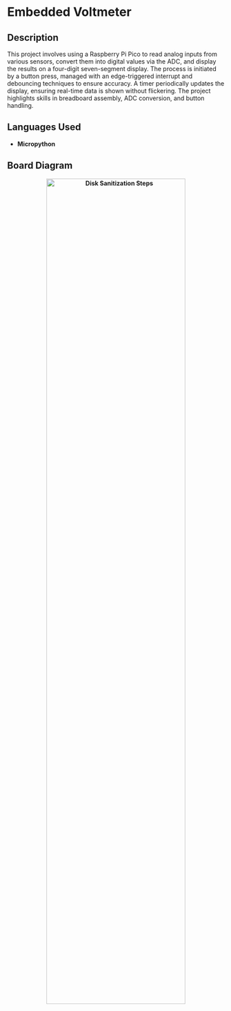 <h1>Embedded Voltmeter</h1>


<h2>Description</h2>
This project involves using a Raspberry Pi Pico to read analog inputs from various sensors, convert them into digital values via the ADC, and display the results on a four-digit seven-segment display. The process is initiated by a button press, managed with an edge-triggered interrupt and debouncing techniques to ensure accuracy. A timer periodically updates the display, ensuring real-time data is shown without flickering. The project highlights skills in breadboard assembly, ADC conversion, and button handling.
<br />

<h2>Languages Used</h2>

- <b>Micropython

<h2>Board Diagram</h2>
<p align="center">
<img src="https://i.imgur.com/2ac0MeN.jpeg" height="70%" width="80%" alt="Disk Sanitization Steps"/>
<br />
